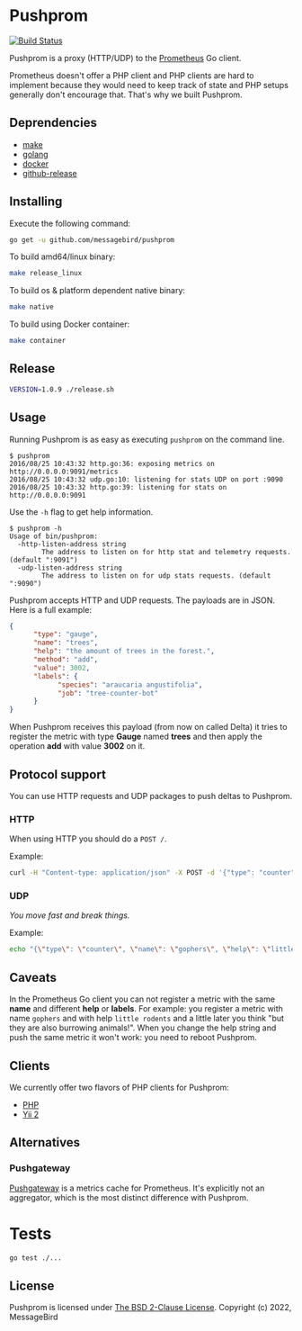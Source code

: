 
# Pushprom

[![Build Status](https://travis-ci.org/messagebird/pushprom.svg?branch=master)](https://travis-ci.org/messagebird/pushprom)

Pushprom is a proxy (HTTP/UDP) to the [Prometheus](https://prometheus.io/) Go client.

Prometheus doesn't offer a PHP client and PHP clients are hard to implement because they would need to keep track of state and PHP setups generally don't encourage that. That's why we built Pushprom.

## Deprendencies

- [make](https://www.gnu.org/software/make/)
- [golang](https://go.dev/)
- [docker](https://www.docker.com/)
- [github-release](https://cli.github.com/manual/gh_release_create)

## Installing

Execute the following command:

```bash
go get -u github.com/messagebird/pushprom
```

To build amd64/linux binary:
```bash
make release_linux
```

To build os & platform dependent native binary:
```bash
make native
```

To build using Docker container:

```bash
make container
```

## Release

```bash
VERSION=1.0.9 ./release.sh
```

## Usage

Running Pushprom is as easy as executing `pushprom` on the command line.

```
$ pushprom
2016/08/25 10:43:32 http.go:36: exposing metrics on http://0.0.0.0:9091/metrics
2016/08/25 10:43:32 udp.go:10: listening for stats UDP on port :9090
2016/08/25 10:43:32 http.go:39: listening for stats on http://0.0.0.0:9091
```

Use the `-h` flag to get help information.

```
$ pushprom -h
Usage of bin/pushprom:
  -http-listen-address string
        The address to listen on for http stat and telemetry requests. (default ":9091")
  -udp-listen-address string
        The address to listen on for udp stats requests. (default ":9090")
```

Pushprom accepts HTTP and UDP requests. The payloads are in JSON. Here is a full example:

```json
{
      "type": "gauge",
      "name": "trees",
      "help": "the amount of trees in the forest.",
      "method": "add",
      "value": 3002,
      "labels": {
            "species": "araucaria angustifolia",
            "job": "tree-counter-bot"
      }
}
```

When Pushprom receives this payload (from now on called Delta) it tries to register the metric with type **Gauge** named **trees** and then apply the operation **add** with value **3002** on it.

## Protocol support

You can use HTTP requests and UDP packages to push deltas to Pushprom.

### HTTP

When using HTTP you should do a `POST /`.

Example:

```bash
curl -H "Content-type: application/json" -X POST -d '{"type": "counter", "name": "gophers", "help": "little burrowing rodents", "method": "inc"}' http://127.0.0.1:9091/
```

### UDP

*You move fast and break things.*

Example:

```bash
echo "{\"type\": \"counter\", \"name\": \"gophers\", \"help\": \"little burrowing rodents\", \"method\": \"inc\"}" | nc -u -w1 127.0.0.1 9090
```

## Caveats

In the Prometheus Go client you can not register a metric with the same **name** and different **help** or **labels**. For example: you register a metric with name `gophers` and with help `little rodents` and a little later you think "but they are also burrowing animals!". When you change the help string and push the same metric it won't work: you need to reboot Pushprom.

## Clients

We currently offer two flavors of PHP clients for Pushprom:
* [PHP](https://github.com/messagebird/pushprom-php-client)
* [Yii 2](https://github.com/messagebird/pushprom-yii2-client)

## Alternatives

### Pushgateway

[Pushgateway](https://github.com/prometheus/pushgateway) is a metrics cache for Prometheus. It's explicitly not an aggregator, which is the most distinct difference with Pushprom.

# Tests

```bash
go test ./...
```

## License

Pushprom is licensed under [The BSD 2-Clause License](http://opensource.org/licenses/BSD-2-Clause). Copyright (c) 2022, MessageBird

